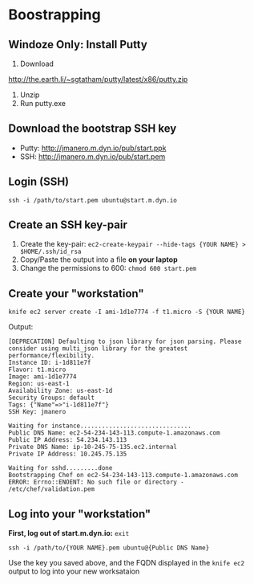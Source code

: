 Boostrapping
============

## Windoze Only: Install Putty
 1. Download

http://the.earth.li/~sgtatham/putty/latest/x86/putty.zip

 1. Unzip
 1. Run putty.exe

## Download the bootstrap SSH key
 * Putty: http://jmanero.m.dyn.io/pub/start.ppk
 * SSH: http://jmanero.m.dyn.io/pub/start.pem

## Login (SSH)

    ssh -i /path/to/start.pem ubuntu@start.m.dyn.io

## Create an SSH key-pair

 1. Create the key-pair: ```ec2-create-keypair --hide-tags {YOUR NAME} > $HOME/.ssh/id_rsa```
 2. Copy/Paste the output into a file **on your laptop**
 3. Change the permissions to 600: ```chmod 600 start.pem```

## Create your "workstation"

    knife ec2 server create -I ami-1d1e7774 -f t1.micro -S {YOUR NAME}

Output:
```text
[DEPRECATION] Defaulting to json library for json parsing. Please consider using multi_json library for the greatest performance/flexibility.
Instance ID: i-1d811e7f
Flavor: t1.micro
Image: ami-1d1e7774
Region: us-east-1
Availability Zone: us-east-1d
Security Groups: default
Tags: {"Name"=>"i-1d811e7f"}
SSH Key: jmanero

Waiting for instance...............................
Public DNS Name: ec2-54-234-143-113.compute-1.amazonaws.com
Public IP Address: 54.234.143.113
Private DNS Name: ip-10-245-75-135.ec2.internal
Private IP Address: 10.245.75.135

Waiting for sshd.........done
Bootstrapping Chef on ec2-54-234-143-113.compute-1.amazonaws.com
ERROR: Errno::ENOENT: No such file or directory - /etc/chef/validation.pem
```

## Log into your "workstation"
**First, log out of start.m.dyn.io:** `exit`

    ssh -i /path/to/{YOUR NAME}.pem ubuntu@{Public DNS Name}
    
Use the key you saved above, and the FQDN displayed in the `knife ec2` output to log into your new worksataion
